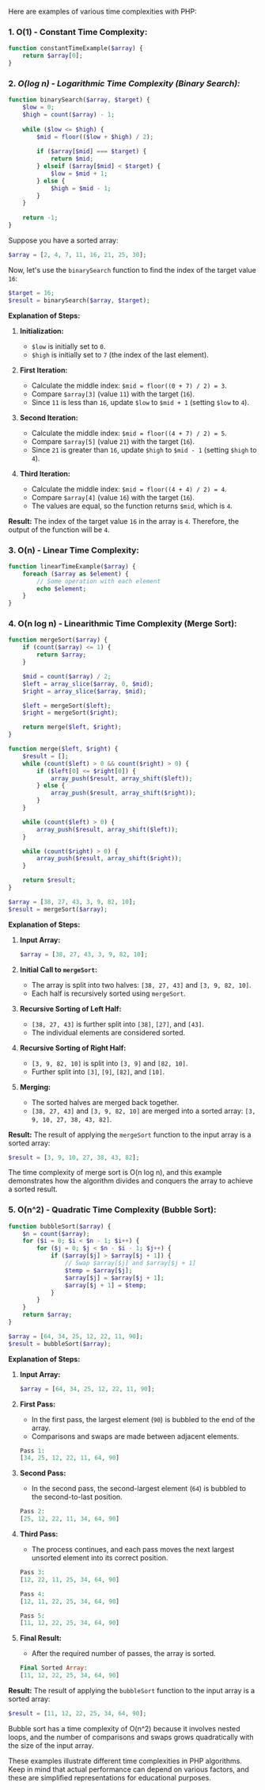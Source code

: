 Here are examples of various time complexities with PHP:

### 1.  **O(1) - Constant Time Complexity:**
   ```php
   function constantTimeExample($array) {
       return $array[0];
   }
   ```

### 2.  *O(log n) - Logarithmic Time Complexity (Binary Search):*
   ```php
   function binarySearch($array, $target) {
       $low = 0;
       $high = count($array) - 1;
       
       while ($low <= $high) {
           $mid = floor(($low + $high) / 2);
           
           if ($array[$mid] === $target) {
               return $mid;
           } elseif ($array[$mid] < $target) {
               $low = $mid + 1;
           } else {
               $high = $mid - 1;
           }
       }
       
       return -1;
   }
   ```

Suppose you have a sorted array:

```php
$array = [2, 4, 7, 11, 16, 21, 25, 30];
```

Now, let's use the `binarySearch` function to find the index of the target value `16`:

```php
$target = 16;
$result = binarySearch($array, $target);
```

**Explanation of Steps:**

1. **Initialization:**
    - `$low` is initially set to `0`.
    - `$high` is initially set to `7` (the index of the last element).

2. **First Iteration:**
    - Calculate the middle index: `$mid = floor((0 + 7) / 2) = 3`.
    - Compare `$array[3]` (value `11`) with the target (`16`).
    - Since `11` is less than `16`, update `$low` to `$mid + 1` (setting `$low` to `4`).

3. **Second Iteration:**
    - Calculate the middle index: `$mid = floor((4 + 7) / 2) = 5`.
    - Compare `$array[5]` (value `21`) with the target (`16`).
    - Since `21` is greater than `16`, update `$high` to `$mid - 1` (setting `$high` to `4`).

4. **Third Iteration:**
    - Calculate the middle index: `$mid = floor((4 + 4) / 2) = 4`.
    - Compare `$array[4]` (value `16`) with the target (`16`).
    - The values are equal, so the function returns `$mid`, which is `4`.

**Result:**
The index of the target value `16` in the array is `4`. Therefore, the output of the function will be `4`.   


### 3.  **O(n) - Linear Time Complexity:**
   ```php
   function linearTimeExample($array) {
       foreach ($array as $element) {
           // Some operation with each element
           echo $element;
       }
   }
   ```

### 4.  **O(n log n) - Linearithmic Time Complexity (Merge Sort):**
   ```php
   function mergeSort($array) {
       if (count($array) <= 1) {
           return $array;
       }

       $mid = count($array) / 2;
       $left = array_slice($array, 0, $mid);
       $right = array_slice($array, $mid);

       $left = mergeSort($left);
       $right = mergeSort($right);

       return merge($left, $right);
   }

   function merge($left, $right) {
       $result = [];
       while (count($left) > 0 && count($right) > 0) {
           if ($left[0] <= $right[0]) {
               array_push($result, array_shift($left));
           } else {
               array_push($result, array_shift($right));
           }
       }

       while (count($left) > 0) {
           array_push($result, array_shift($left));
       }

       while (count($right) > 0) {
           array_push($result, array_shift($right));
       }

       return $result;
   }
   ```

```php
$array = [38, 27, 43, 3, 9, 82, 10];
$result = mergeSort($array);
```

**Explanation of Steps:**

1. **Input Array:**
   ```php
   $array = [38, 27, 43, 3, 9, 82, 10];
   ```

2. **Initial Call to `mergeSort`:**
    - The array is split into two halves: `[38, 27, 43]` and `[3, 9, 82, 10]`.
    - Each half is recursively sorted using `mergeSort`.

3. **Recursive Sorting of Left Half:**
    - `[38, 27, 43]` is further split into `[38]`, `[27]`, and `[43]`.
    - The individual elements are considered sorted.

4. **Recursive Sorting of Right Half:**
    - `[3, 9, 82, 10]` is split into `[3, 9]` and `[82, 10]`.
    - Further split into `[3]`, `[9]`, `[82]`, and `[10]`.

5. **Merging:**
    - The sorted halves are merged back together.
    - `[38, 27, 43]` and `[3, 9, 82, 10]` are merged into a sorted array: `[3, 9, 10, 27, 38, 43, 82]`.

**Result:**
The result of applying the `mergeSort` function to the input array is a sorted array:

```php
$result = [3, 9, 10, 27, 38, 43, 82];
```

The time complexity of merge sort is O(n log n), and this example demonstrates how the algorithm divides and conquers the array to achieve a sorted result.

### 5.  **O(n^2) - Quadratic Time Complexity (Bubble Sort):**
   ```php
   function bubbleSort($array) {
       $n = count($array);
       for ($i = 0; $i < $n - 1; $i++) {
           for ($j = 0; $j < $n - $i - 1; $j++) {
               if ($array[$j] > $array[$j + 1]) {
                   // Swap $array[$j] and $array[$j + 1]
                   $temp = $array[$j];
                   $array[$j] = $array[$j + 1];
                   $array[$j + 1] = $temp;
               }
           }
       }
       return $array;
   }
   ```


```php
$array = [64, 34, 25, 12, 22, 11, 90];
$result = bubbleSort($array);
```

**Explanation of Steps:**

1. **Input Array:**
   ```php
   $array = [64, 34, 25, 12, 22, 11, 90];
   ```

2. **First Pass:**
    - In the first pass, the largest element (`90`) is bubbled to the end of the array.
    - Comparisons and swaps are made between adjacent elements.

   ```php
   Pass 1:
   [34, 25, 12, 22, 11, 64, 90]
   ```

3. **Second Pass:**
    - In the second pass, the second-largest element (`64`) is bubbled to the second-to-last position.

   ```php
   Pass 2:
   [25, 12, 22, 11, 34, 64, 90]
   ```

4. **Third Pass:**
    - The process continues, and each pass moves the next largest unsorted element into its correct position.

   ```php
   Pass 3:
   [12, 22, 11, 25, 34, 64, 90]
   ```

   ```php
   Pass 4:
   [12, 11, 22, 25, 34, 64, 90]
   ```

   ```php
   Pass 5:
   [11, 12, 22, 25, 34, 64, 90]
   ```

5. **Final Result:**
    - After the required number of passes, the array is sorted.

   ```php
   Final Sorted Array:
   [11, 12, 22, 25, 34, 64, 90]
   ```

**Result:**
The result of applying the `bubbleSort` function to the input array is a sorted array:

```php
$result = [11, 12, 22, 25, 34, 64, 90];
```

Bubble sort has a time complexity of O(n^2) because it involves nested loops, and the number of comparisons and swaps grows quadratically with the size of the input array.

These examples illustrate different time complexities in PHP algorithms. Keep in mind that actual performance can depend on various factors, and these are simplified representations for educational purposes.